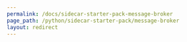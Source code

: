 ```yaml
---
permalink: /docs/sidecar-starter-pack-message-broker
page_path: /python/sidecar-starter-pack/message-broker
layout: redirect
---
```

